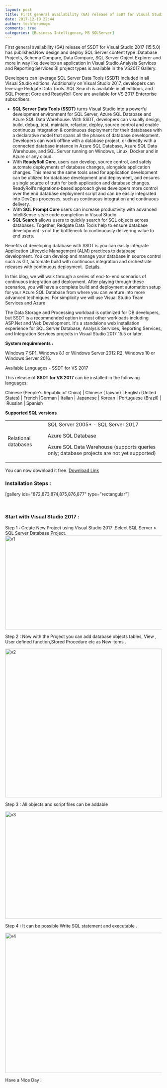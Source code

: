 ```yaml
---
layout: post
title: First general availability (GA) release of SSDT for Visual Studio 2017 (15.5.0)
date: 2017-12-19 22:44
author: techforumugm
comments: true
categories: [Business Intelligence, MS SQLServer]
---
```

First general availability (GA) release of SSDT for Visual Studio 2017 (15.5.0) has published.Now design and deploy SQL Server content type :Database Projects, Schema Compare, Data Compare, SQL Server Object Explorer and more in way like develop an application in Visual Studio.Analysis Services and Reporting Services BI project types is available in the VS2017 Gallery.

Developers can leverage SQL Server Data Tools (SSDT) included in all Visual Studio editions. Additionally on Visual Studio 2017, developers can leverage Redgate Data Tools. SQL Search is available in all editions, and SQL Prompt Core and ReadyRoll Core are available for VS 2017 Enterprise subscribers.
<ul>
	<li><strong>SQL Server Data Tools (SSDT)</strong> turns Visual Studio into a powerful development environment for SQL Server, Azure SQL Database and Azure SQL Data Warehouse. With SSDT, developers can visually design, build, debug, test, maintain, refactor, deploy, source control and enable continuous integration &amp; continuous deployment for their databases with a declarative model that spans all the phases of database development. Developers can work offline with a database project, or directly with a connected database instance in Azure SQL Database, Azure SQL Data Warehouse, and SQL Server running on Windows, Linux, Docker and in Azure or any cloud.</li>
	<li>With <strong>ReadyRoll Core</strong>, users can develop, source control, and safely automate deployments of database changes, alongside application changes. This means the same tools used for application development can be utilized for database development and deployment, and ensures a single source of truth for both application and database changes. ReadyRoll’s migrations-based approach gives developers more control over the end database deployment script and can be easily integrated into DevOps processes, such as continuous integration and continuous delivery.</li>
	<li>With <strong>SQL Prompt Core</strong> users can increase productivity with advanced IntelliSense-style code completion in Visual Studio.</li>
	<li><strong>SQL Search</strong> allows users to quickly search for SQL objects across databases. Together, Redgate Data Tools help to ensure database development is not the bottleneck to continuously delivering value to end users.</li>
</ul>
Benefits of developing database with SSDT is you can easily integrate Application Lifecycle Management (ALM) practices to database development. You can develop and manage your database in source control such as Git, automate build with continuous integration and orchestrate releases with continuous deployment.  <a href="https://blogs.msdn.microsoft.com/ssdt/2016/04/06/sqldb-cicd-intro/">Details</a>.

In this blog, we will walk through a series of end-to-end scenarios of continuous integration and deployment. After playing through these scenarios, you will have a complete build and deployment automation setup for your Azure SQL Database from where you can venture into more advanced techniques. For simplicity we will use Visual Studio Team Services and Azure

The Data Storage and Processing workload is optimized for DB developers, but SSDT is a recommended option in most other workloads including ASP.Net and Web Development. It's a standalone web installation experience for SQL Server Database, Analysis Services, Reporting Services, and Integration Services projects in Visual Studio 2017 15.5 or later.

<strong>System requirements :</strong>

Windows 7 SP1, Windows 8.1 or Windows Server 2012 R2, Windows 10 or Windows Server 2016.

Available Languages - SSDT for VS 2017
<p class="lf-text-block lf-block">This release of <strong>SSDT for VS 2017</strong> can be installed in the following languages:</p>
<p class="lf-text-block lf-block">Chinese (People's Republic of China) | Chinese (Taiwan) | English (United States) | French |German | Italian | Japanese | Korean | Portuguese (Brazil) | Russian | Spanish</p>
<strong>Supported SQL versions</strong>
<table>
<tbody>
<tr>
<td class="">Relational databases</td>
<td>SQL Server 2005* - SQL Server 2017

Azure SQL Database

Azure SQL Data Warehouse (supports queries only; database projects are not yet supported)</td>
</tr>
</tbody>
</table>
You can now download it free. <a href="https://docs.microsoft.com/en-us/sql/ssdt/download-sql-server-data-tools-ssdt">Download Link</a>
<h3>Installation Steps :</h3>
[gallery ids="872,873,874,875,876,877" type="rectangular"]

&nbsp;
<h3>Start with Visual Studio 2017 :</h3>
Step 1 : Create New Project using Visual Studio 2017 .Select SQL Server &gt; SQL Server Database Project.

<img class="alignnone  wp-image-884" src="https://techforumugm.files.wordpress.com/2017/12/v1.png" alt="v1" width="604" height="301" />

Step 2 : Now with the Project you can add database objects tables, View , User defined function,Stored Procedure etc as New items .

<img class="alignnone  wp-image-885" src="https://techforumugm.files.wordpress.com/2017/12/v2.png" alt="v2" width="504" height="477" />

Step 3 : All objects and script files can be addable

<img class="alignnone  wp-image-886" src="https://techforumugm.files.wordpress.com/2017/12/v3.png" alt="v3" width="561" height="345" />

Step 4 : It can be possible Write SQL statement and executable .

<img class="alignnone  wp-image-887" src="https://techforumugm.files.wordpress.com/2017/12/v4.png" alt="v4" width="558" height="450" />

Have a Nice Day !
